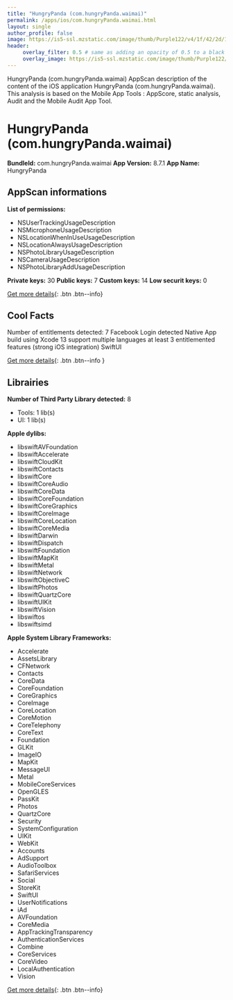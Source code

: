 ```yaml
---
title: "HungryPanda (com.hungryPanda.waimai)"
permalink: /apps/ios/com.hungryPanda.waimai.html
layout: single
author_profile: false
image: https://is5-ssl.mzstatic.com/image/thumb/Purple122/v4/1f/42/2d/1f422d8a-968d-61e3-27a4-10c23f54825b/AppIcon-0-0-1x_U007emarketing-0-0-0-7-0-0-sRGB-0-0-0-GLES2_U002c0-512MB-85-220-0-0.png/512x512bb.jpg
header: 
     overlay_filter: 0.5 # same as adding an opacity of 0.5 to a black background
     overlay_image: https://is5-ssl.mzstatic.com/image/thumb/Purple122/v4/1f/42/2d/1f422d8a-968d-61e3-27a4-10c23f54825b/AppIcon-0-0-1x_U007emarketing-0-0-0-7-0-0-sRGB-0-0-0-GLES2_U002c0-512MB-85-220-0-0.png/512x512bb.jpg
---
```

HungryPanda (com.hungryPanda.waimai) AppScan description of the content of the iOS application HungryPanda (com.hungryPanda.waimai). This analysis is based on the Mobile App Tools : AppScore, static analysis, Audit and the Mobile Audit App Tool.

# HungryPanda (com.hungryPanda.waimai)

**BundleId:** com.hungryPanda.waimai
**App Version:** 8.7.1
**App Name:** HungryPanda


## AppScan informations 

**List of permissions:** 
- NSUserTrackingUsageDescription
- NSMicrophoneUsageDescription
- NSLocationWhenInUseUsageDescription
- NSLocationAlwaysUsageDescription
- NSPhotoLibraryUsageDescription
- NSCameraUsageDescription
- NSPhotoLibraryAddUsageDescription
  
  
**Private keys:** 30
**Public keys:** 7
**Custom keys:** 14
**Low securit keys:** 0
  
[Get more details](/pricing.html){: .btn .btn--info}

## Cool Facts

Number of entitlements detected: 7
Facebook Login detected
Native App
build using Xcode 13
support multiple languages
at least 3 entitlemented features (strong iOS integration)
SwiftUI
  
[Get more details](/pricing.html){: .btn .btn--info }

## Librairies 
**Number of Third Party Library detected:** 8
- Tools: 1 lib(s)
- UI: 1 lib(s)


**Apple dylibs:**
- libswiftAVFoundation
- libswiftAccelerate
- libswiftCloudKit
- libswiftContacts
- libswiftCore
- libswiftCoreAudio
- libswiftCoreData
- libswiftCoreFoundation
- libswiftCoreGraphics
- libswiftCoreImage
- libswiftCoreLocation
- libswiftCoreMedia
- libswiftDarwin
- libswiftDispatch
- libswiftFoundation
- libswiftMapKit
- libswiftMetal
- libswiftNetwork
- libswiftObjectiveC
- libswiftPhotos
- libswiftQuartzCore
- libswiftUIKit
- libswiftVision
- libswiftos
- libswiftsimd


**Apple System Library Frameworks:**
- Accelerate
- AssetsLibrary
- CFNetwork
- Contacts
- CoreData
- CoreFoundation
- CoreGraphics
- CoreImage
- CoreLocation
- CoreMotion
- CoreTelephony
- CoreText
- Foundation
- GLKit
- ImageIO
- MapKit
- MessageUI
- Metal
- MobileCoreServices
- OpenGLES
- PassKit
- Photos
- QuartzCore
- Security
- SystemConfiguration
- UIKit
- WebKit
- Accounts
- AdSupport
- AudioToolbox
- SafariServices
- Social
- StoreKit
- SwiftUI
- UserNotifications
- iAd
- AVFoundation
- CoreMedia
- AppTrackingTransparency
- AuthenticationServices
- Combine
- CoreServices
- CoreVideo
- LocalAuthentication
- Vision


  
[Get more details](/pricing.html){: .btn .btn--info}

